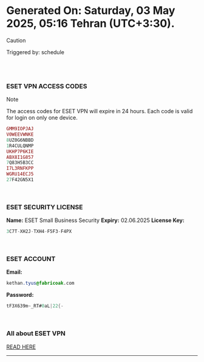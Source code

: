 # Generated On: Saturday, 03 May 2025, 05:16 Tehran (UTC+3:30).

> [!CAUTION]
> Triggered by: schedule

<br><br>

### ESET VPN ACCESS CODES

> [!NOTE]
> The access codes for ESET VPN will expire in 24 hours.
> Each code is valid for login on only one device.

```ruby
GMM9IOPJAJ
V0WEEVWNKE
8UZ0G6NBBD
1R4CULQNMP
UKHP7P6KIE
ABX8I1G857
7Q83H5B3CC
I7L3RNFKPP
WGRU14ECJ5
27F42GN5X1
```

<br>

### ESET SECURITY LICENSE

**Name:** ESET Small Business Security
**Expiry:** 02.06.2025
**License Key:**

```POV-Ray SDL
3C7T-XH2J-TXH4-F5F3-F4PX
```

<br>

### ESET ACCOUNT

**Email:**

```CSS
kethan.tyus@fabricoak.com
```

**Password:**

```POV-Ray SDL
tF3X639m~_RT#0aL|22{-
```

<br>

### All about ESET VPN

[READ HERE](https://t.me/F_NiREvil/2113)

---

<br><br>

